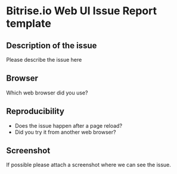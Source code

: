 # Bitrise.io Web UI Issue Report template

## Description of the issue

Please describe the issue here


## Browser

Which web browser did you use?


## Reproducibility

- Does the issue happen after a page reload?
- Did you try it from another web browser?


## Screenshot

If possible please attach a screenshot where we can see the issue.
